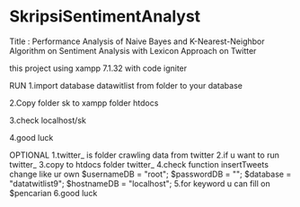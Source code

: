 # SkripsiSentimentAnalyst
Title : Performance Analysis of Naive Bayes and K-Nearest-Neighbor Algorithm on Sentiment Analysis with Lexicon Approach on Twitter

this project using xampp 7.1.32 with code igniter

RUN
1.import database datawitlist from folder to your database

2.Copy folder sk to xampp folder htdocs

3.check localhost/sk 

4.good luck


OPTIONAL
1.twitter_ is folder crawling data from twitter
2.if u want to run twitter_
3.copy to htdocs folder twitter_
4.check function insertTweets change like ur own
    $usernameDB = "root";
		$passwordDB = "";
		$database = "datatwitlist9";
		$hostnameDB = "localhost";
5.for keyword u can fill on $pencarian
6.good luck

